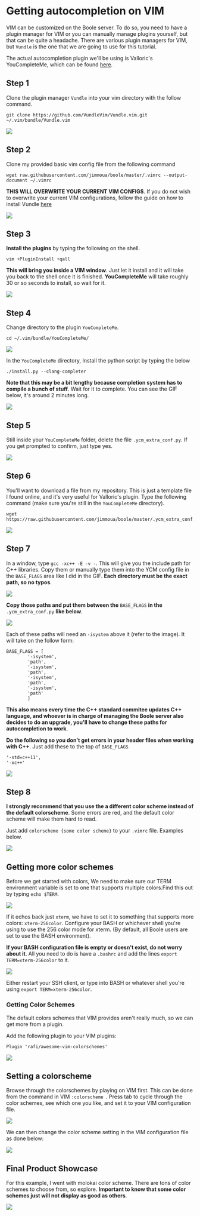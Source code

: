 # Getting autocompletion on VIM

VIM can be customized on the Boole server. To do so, you need to have a plugin
manager for VIM or you can manually manage plugins yourself, but that can be
quite a headache. There are various plugin managers for VIM, but `Vundle` is
the one that we are going to use for this tutorial.

The actual autocompletion plugin we'll be using is Valloric's YouCompleteMe,
which can be found [here](https://github.com/ycm-core/YouCompleteMe).

## Step 1

Clone the plugin manager `Vundle` into your vim directory with the follow
command.

```
git clone https://github.com/VundleVim/Vundle.vim.git ~/.vim/bundle/Vundle.vim
```

![](img/01.gif)

## Step 2

Clone my provided basic vim config file from the following command

```
wget raw.githubusercontent.com/jimmoua/boole/master/.vimrc --output-document ~/.vimrc
```

**THIS WILL OVERWRITE YOUR CURRENT VIM CONFIGS**. If you do not wish to
overwrite your current VIM configurations, follow the guide on how to install
Vundle
[here](https://github.com/VundleVim/Vundle.vim)

![](img/02.gif)

## Step 3

**Install the plugins** by typing the following on the shell.

```
vim +PluginInstall +qall
```

**This will bring you inside a VIM window**. Just let it install and it will
take you back to the shell once it is finished. **YouCompleteMe** will take
roughly 30 or so seconds to install, so wait for it.

![](img/03.gif)

## Step 4

Change directory to the plugin `YouCompleteMe`.

```
cd ~/.vim/bundle/YouCompleteMe/
```

![](img/04.gif)

In the `YouCompleteMe` directory, Install the python script by typing the below

```
./install.py --clang-completer
```

**Note that this may be a bit lengthy because completion system has to compile
a bunch of stuff**. Wait for it to complete. You can see the GIF below, it's
around 2 minutes long.

![](img/05.gif)


## Step 5

Still inside your `YouCompleteMe` folder, delete the file `.ycm_extra_conf.py`.
If you get prompted to confirm, just type yes.

![](img/06.gif)

## Step 6

You'll want to download a file from my repository. This is just a template file I
found online, and it's very useful for Valloric's plugin. Type the following
command (make sure you're still in the `YouCompleteMe` directory).

```
wget https://raw.githubusercontent.com/jimmoua/boole/master/.ycm_extra_conf.py
```

![](img/07.gif)

## Step 7

In a window, type `gcc -xc++ -E -v -`. This will give you the include path for
C++ libraries. Copy them or manually type them into the YCM config file in the
`BASE_FLAGS` area like I did in the GIF. **Each directory must be the exact
path, so no typos**.

![](img/08.gif)

**Copy those paths and put them between the** `BASE_FLAGS` **in the**
`.ycm_extra_conf.py` **like below**.

![](img/09.png)

Each of these paths will need an `-isystem` above it (refer to the image). It
will take on the follow form:

```
BASE_FLAGS = [
        '-isystem',
        'path',
        '-isystem',
        'path',
        '-isystem',
        'path',
        '-isystem',
        'path'
        ]
```

**This also means every time the C++ standard commitee updates C++ language,
and whoever is in charge of managing the Boole server also decides to do an
upgrade, you'll have to change these paths for autocompletion to work**.


**Do the following so you don't get errors in your header files when working
with C++**. Just add these to the top of `BASE_FLAGS`

```
'-std=c++11',
'-xc++'
```

![](img/09.gif)

## Step 8

**I strongly recommend that you use the a different color scheme instead of the
default colorscheme**. Some errors are red, and the default color scheme will
make them hard to read.

Just add `colorscheme {some color scheme}` to your `.vimrc` file. Examples
below.

![](img/example.gif)

## Getting more color schemes

Before we get started with colors, We need to make sure our TERM environment
variable is set to one that supports multiple colors.Find this out by typing
`echo $TERM`.

![](img/11.gif)

If it echos back just `xterm`, we have to set it to something that supports
more colors: `xterm-256color`. Configure your BASH or whichever shell you're
using to use the 256 color mode for xterm. (By default, all Boole users are set
to use the BASH environment).

**If your BASH configuration file is empty or doesn't exist, do not worry about
it**. All you need to do is have a `.bashrc` and add the lines
`export TERM=xterm-256color` to it.

![](img/12.gif)

Either restart your SSH client, or type into BASH or whatever shell you're
using `export TERM=xterm-256color`.


### Getting Color Schemes

The default colors schemes that VIM provides aren't really much, so we can get
more from a plugin.

Add the following plugin to your VIM plugins:

```
Plugin 'rafi/awesome-vim-colorschemes'
```
![](img/10.gif)

## Setting a colorscheme

Browse through the colorschemes by playing on VIM first. This can be done from
the command in VIM `:colorscheme `. Press tab to cycle through the color
schemes, see which one you like, and set it to your VIM configuration file.

![](img/13.gif)

We can then change the color scheme setting in the VIM configuration file as
done below:

![](img/14.gif)

## Final Product Showcase

For this example, I went with molokai color scheme. There are tons of color
schemes to choose from, so explore. **Important to know that some color schemes
just will not display as good as others**.

![](img/final.gif)
